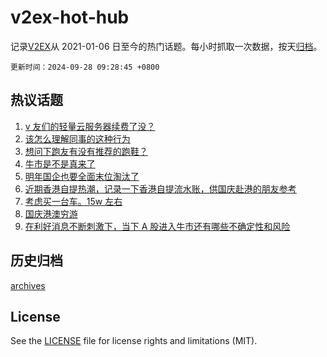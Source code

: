 # v2ex-hot-hub

 记录[V2EX](https://www.v2ex.com/)从 2021-01-06 日至今的热门话题。每小时抓取一次数据，按天[归档](archives)。

`更新时间：2024-09-28 09:28:45 +0800`

## 热议话题

1. [v 友们的轻量云服务器续费了没？](https://www.v2ex.com/t/1076194)
1. [该怎么理解同事的这种行为](https://www.v2ex.com/t/1076298)
1. [想问下跑友有没有推荐的跑鞋？](https://www.v2ex.com/t/1076178)
1. [牛市是不是真来了](https://www.v2ex.com/t/1076269)
1. [明年国企也要全面末位淘汰了](https://www.v2ex.com/t/1076340)
1. [近期香港自提热潮，记录一下香港自提流水账，供国庆赴港的朋友参考](https://www.v2ex.com/t/1076321)
1. [考虑买一台车。15w 左右](https://www.v2ex.com/t/1076202)
1. [国庆港澳穷游](https://www.v2ex.com/t/1076207)
1. [在利好消息不断刺激下，当下 A 股进入牛市还有哪些不确定性和风险](https://www.v2ex.com/t/1076193)

## 历史归档

[archives](archives)

## License

See the [LICENSE](LICENSE) file for license rights and limitations (MIT).
